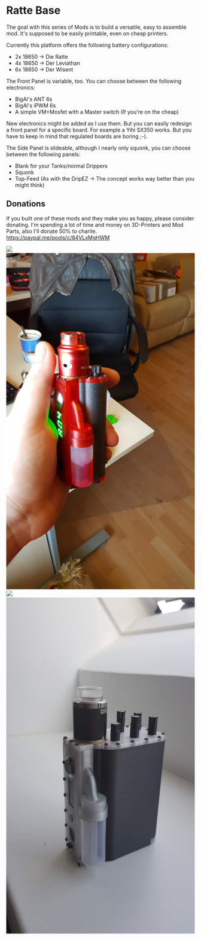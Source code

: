 # Ratte Base
The goal with this series of Mods is to build a versatile, easy to assemble mod. It's supposed to be easily printable, even on cheap printers.

Currently this platform offers the following battery configurations:
- 2x 18650 -> Die Ratte
- 4x 18650 -> Der Leviathan
- 6x 18650 ->  Der Wisent

The Front Panel is variable, too. You can choose between the following electronics:
- BigAl's ANT 6s
- BigAl's iPWM 6s
- A simple VM+Mosfet with a Master switch (If you're on the cheap)

New electronics might be added as I use them. But you can easily redesign a front panel for a specific board. For example a Yihi SX350 works. But you have to keep in mind that regulated boards are boring ;-).

The Side Panel is slideable, although I nearly only squonk, you can choose between the following panels:
- Blank for your Tanks/normal Drippers
- Squonk
- Top-Feed (As with the DripEZ -> The concept works way better than you might think)

## Donations
If you built one of these mods and they make you as happy, please consider donating. I'm spending a lot of time and money on 3D-Printers and Mod Parts, also I'll donate 50% to charite. 
https://paypal.me/pools/c/84VLxMgHWM

![](https://github.com/johannes-otto/Librecig/blob/master/Ratte%20and%20Variations/images/Leviathan%20Squonk.png)
![](https://github.com/johannes-otto/Librecig/blob/master/Ratte%20and%20Variations/images/Ratte%20Squonk%20iPWM.png)
![](https://github.com/johannes-otto/Librecig/blob/master/Ratte%20and%20Variations/images/Ratte%20Top%20Feed%20Mosfet.png)
![](https://github.com/johannes-otto/Librecig/blob/master/Ratte%20and%20Variations/images/Wisent%20Squonk%20ANT.png)
